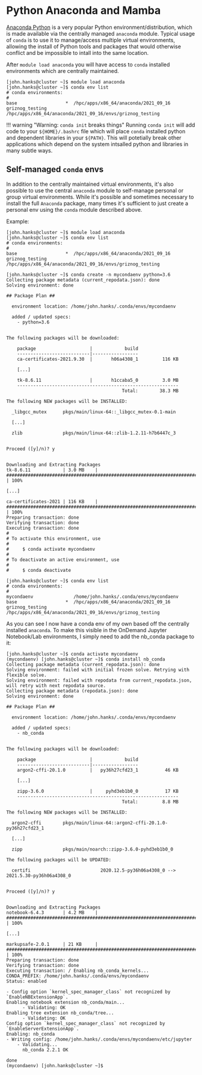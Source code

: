 # Python Anaconda and Mamba

[Anaconda Python](https://www.anaconda.com/) is a very popular Python environment/distribution, which is made available via the centrally managed `anaconda` module. Typical usage of `conda` is to use it to manage/access
multiple virtual environments, allowing the install of Python tools and packages that would otherwise conflict and be impossible to intall into the same location. 

After `module load anaconda` you will have access to `conda` installed environments which are centrally maintained. 


```
[john.hanks@cluster ~]$ module load anaconda
[john.hanks@cluster ~]$ conda env list
# conda environments:
#
base                  *  /hpc/apps/x86_64/anaconda/2021_09_16
griznog_testing          /hpc/apps/x86_64/anaconda/2021_09_16/envs/griznog_testing
```

!!! warning "Warning: `conda init` breaks things"
    Running `conda init` will add code to your `${HOME}/.bashrc` file which will
    place `conda` installed python and dependent libraries in your `${PATH}`. This will
    potetially break other applications which depend on the system intsalled python
    and libraries in many subtle ways. 



## Self-managed `conda` envs

In addition to the centrally maintained virtual environments, it's also possible to use the central `anaconda` module to self-manage personal or group virtual environments. While it's possible and sometimes necessary to install the full `Anaconda` package, many times it's sufficient to just create a personal env using the `conda` module described above. 

Example:


```
[john.hanks@cluster ~]$ module load anaconda
[john.hanks@cluster ~]$ conda env list
# conda environments:
#
base                  *  /hpc/apps/x86_64/anaconda/2021_09_16
griznog_testing          /hpc/apps/x86_64/anaconda/2021_09_16/envs/griznog_testing

[john.hanks@cluster ~]$ conda create -n mycondaenv python=3.6
Collecting package metadata (current_repodata.json): done
Solving environment: done

## Package Plan ##

  environment location: /home/john.hanks/.conda/envs/mycondaenv

  added / updated specs:
    - python=3.6


The following packages will be downloaded:

    package                    |            build
    ---------------------------|-----------------
    ca-certificates-2021.9.30  |       h06a4308_1         116 KB
    
    [...]
    
    tk-8.6.11                  |       h1ccaba5_0         3.0 MB
    ------------------------------------------------------------
                                           Total:        38.3 MB

The following NEW packages will be INSTALLED:

  _libgcc_mutex      pkgs/main/linux-64::_libgcc_mutex-0.1-main
  
  [...]
  
  zlib               pkgs/main/linux-64::zlib-1.2.11-h7b6447c_3


Proceed ([y]/n)? y


Downloading and Extracting Packages
tk-8.6.11            | 3.0 MB    | ######################################################################################### | 100% 

[...]

ca-certificates-2021 | 116 KB    | ######################################################################################### | 100% 
Preparing transaction: done
Verifying transaction: done
Executing transaction: done
#
# To activate this environment, use
#
#     $ conda activate mycondaenv
#
# To deactivate an active environment, use
#
#     $ conda deactivate

[john.hanks@cluster ~]$ conda env list
# conda environments:
#
mycondaenv               /home/john.hanks/.conda/envs/mycondaenv
base                  *  /hpc/apps/x86_64/anaconda/2021_09_16
griznog_testing          /hpc/apps/x86_64/anaconda/2021_09_16/envs/griznog_testing
```

As you can see I now have a conda env of my own based off the centrally installed `anaconda`. To make this visible in the OnDemand Jupyter Notebook/Lab environments, I simply need to add the nb_conda package to it:


```
[john.hanks@cluster ~]$ conda activate mycondaenv
(mycondaenv) [john.hanks@cluster ~]$ conda install nb_conda
Collecting package metadata (current_repodata.json): done
Solving environment: failed with initial frozen solve. Retrying with flexible solve.
Solving environment: failed with repodata from current_repodata.json, will retry with next repodata source.
Collecting package metadata (repodata.json): done
Solving environment: done

## Package Plan ##

  environment location: /home/john.hanks/.conda/envs/mycondaenv

  added / updated specs:
    - nb_conda


The following packages will be downloaded:

    package                    |            build
    ---------------------------|-----------------
    argon2-cffi-20.1.0         |   py36h27cfd23_1          46 KB
    
    [...]
    
    zipp-3.6.0                 |     pyhd3eb1b0_0          17 KB
    ------------------------------------------------------------
                                           Total:         8.8 MB

The following NEW packages will be INSTALLED:

  argon2-cffi        pkgs/main/linux-64::argon2-cffi-20.1.0-py36h27cfd23_1
  
  [...]
  
  zipp               pkgs/main/noarch::zipp-3.6.0-pyhd3eb1b0_0

The following packages will be UPDATED:

  certifi                          2020.12.5-py36h06a4308_0 --> 2021.5.30-py36h06a4308_0


Proceed ([y]/n)? y


Downloading and Extracting Packages
notebook-6.4.3       | 4.2 MB    | ######################################################################################### | 100% 

[...]

markupsafe-2.0.1     | 21 KB     | ######################################################################################### | 100% 
Preparing transaction: done
Verifying transaction: done
Executing transaction: / Enabling nb_conda_kernels...
CONDA_PREFIX: /home/john.hanks/.conda/envs/mycondaenv
Status: enabled

- Config option `kernel_spec_manager_class` not recognized by `EnableNBExtensionApp`.
Enabling notebook extension nb_conda/main...
      - Validating: OK
Enabling tree extension nb_conda/tree...
      - Validating: OK
Config option `kernel_spec_manager_class` not recognized by `EnableServerExtensionApp`.
Enabling: nb_conda
- Writing config: /home/john.hanks/.conda/envs/mycondaenv/etc/jupyter
    - Validating...
      nb_conda 2.2.1 OK

done
(mycondaenv) [john.hanks@cluster ~]$ 
```


